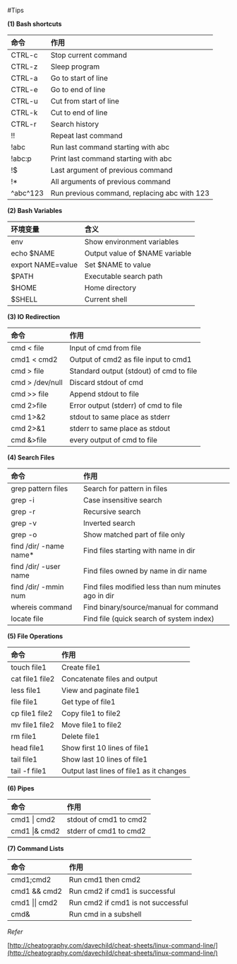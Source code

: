 #Tips

**(1) Bash shortcuts**

命令 | 作用
:----|:----
CTRL-c |  Stop current command
CTRL-z |  Sleep program
CTRL-a |  Go to start of line
CTRL-e |  Go to end of line 
CTRL-u |  Cut from start of line
CTRL-k |  Cut to end of line
CTRL-r |  Search history
!!     |  Repeat last command
!abc   |  Run last command starting with abc
!abc:p |  Print last command starting with abc
!$     |  Last argument of previous command
!*     |  All arguments of previous command
^abc^123 | Run previous command, replacing abc with 123

**(2) Bash Variables**

环境变量 | 含义
:----|:----
env | Show environment variables
echo $NAME | Output value of $NAME variable
export NAME=value | Set $NAME to value
$PATH | Executable search path
$HOME | Home directory
$SHELL | Current shell

**(3) IO Redirection**

命令 | 作用
:----|:----
cmd < file | Input of cmd from file
cmd1 < cmd2 | Output of cmd2 as file input to cmd1
cmd > file | Standard output (stdout) of cmd to file
cmd > /dev/null | Discard stdout of cmd
cmd >> file | Append stdout to file
cmd 2>file | Error output (stderr) of cmd to file
cmd 1>&2 | stdout to same place as stderr
cmd 2>&1 | stderr to same place as stdout
cmd &>file | every output of cmd to file

**(4) Search Files**

命令 | 作用
:----|:----
grep pattern files | Search for pattern in files
grep -i | Case insensitive search
grep -r | Recursive search
grep -v | Inverted search
grep -o | Show matched part of file only
find /dir/ -name name* | Find files starting with name in dir
find /dir/ -user name | Find files owned by name in dir name
find /dir/ -mmin num | Find files modified less than num minutes ago in dir
whereis command | Find binary/source/manual for command
locate file | Find file (quick search of system index)

**(5) File Operations**

命令 | 作用
:----|:----
touch file1 | Create file1
cat file1 file2 | Concatenate files and output
less file1 | View and paginate file1
file file1 | Get type of file1
cp file1 file2 | Copy file1 to file2
mv file1 file2 | Move file1 to file2
rm file1 | Delete file1
head file1 | Show first 10 lines of file1
tail file1 | Show last 10 lines of file1
tail -f file1 | Output last lines of file1 as it changes

**(6) Pipes**

命令 | 作用
:----|:----
cmd1 \| cmd2 | stdout of cmd1 to cmd2
cmd1 \|& cmd2 | stderr of cmd1 to cmd2

**(7) Command Lists**

命令 | 作用
:----|:----
cmd1;cmd2 | Run cmd1 then cmd2
cmd1 && cmd2 | Run cmd2 if cmd1 is successful
cmd1 \|\| cmd2 | Run cmd2 if cmd1 is not successful
cmd& | Run cmd in a subshell


*Refer*

[http://cheatography.com/davechild/cheat-sheets/linux-command-line/](http://cheatography.com/davechild/cheat-sheets/linux-command-line/)




















